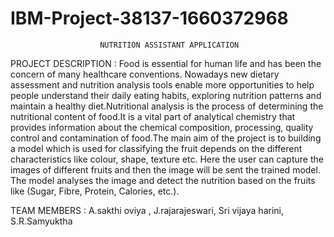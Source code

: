 # IBM-Project-38137-1660372968

                        NUTRITION ASSISTANT APPLICATION
                                                                   
PROJECT DESCRIPTION :
	Food is essential for human life and has been the concern of many healthcare conventions. Nowadays new dietary assessment and nutrition analysis tools enable more
opportunities to help people understand their daily eating habits, exploring nutrition patterns and maintain a healthy diet.Nutritional analysis is the process of 
determining the nutritional content of food.It is a vital part of analytical chemistry that provides information about the chemical composition, processing, quality 
control and contamination of food.The main aim of the project is to building a model which is used for classifying the fruit depends on the different characteristics
like colour, shape, texture etc. Here the user can capture the images of different fruits and then the image will be sent the trained model. The model analyses
the image and detect the nutrition based on the fruits like (Sugar, Fibre, Protein, Calories, etc.).    

TEAM MEMBERS :
A.sakthi oviya ,
J.rajarajeswari,
Sri vijaya harini,
S.R.Samyuktha
